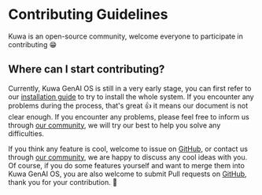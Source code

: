 # Contributing Guidelines

Kuwa is an open-source community, welcome everyone to participate in contributing 😁

## Where can I start contributing?

Currently, Kuwa GenAI OS is still in a very early stage, you can first refer to our [installation guide](./README.md#Getting%20Started) to try to install the whole system. If you encounter any problems during the process, that's great 👍 it means our document is not clear enough. If you encounter any problems, please feel free to inform us through [our community](./community.md), we will try our best to help you solve any difficulties.

If you think any feature is cool, welcome to issue on [GitHub](https://github.com/kuwaai/genai-os/issues), or contact us through [our community](./community.md), we are happy to discuss any cool ideas with you.
Of course, if you do some features yourself and want to merge them into Kuwa GenAI OS, you are also welcome to submit Pull requests on [GitHub](https://github.com/kuwaai/genai-os/pulls), thank you for your contribution. 🎉
